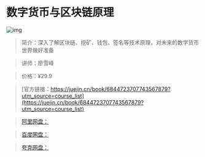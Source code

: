 # 数字货币与区块链原理

![img](../../assets/15fd79417e955d9a~tplv-t2oaga2asx-no-mark:280:280:200:280.png)

> 简介：深入了解区块链、挖矿、钱包、签名等技术原理，对未来的数字货币世界做好准备

> 讲师：廖雪峰

> 价格：¥29.9

> [官方链接：https://juejin.cn/book/6844723707743567879?utm_source=course_list](https://juejin.cn/book/6844723707743567879?utm_source=course_list)

> [阿里网盘：]()

> [百度网盘：]()

> [夸克网盘：]()
